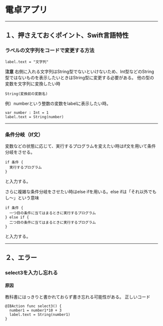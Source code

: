 # 電卓アプリ
***
## １、押さえておくポイント、Swift言語特性
### ラベルの文字列をコードで変更する方法
```
label.text = "文字列"
```
**注意**
右側に入れる文字列はString型でないといけないため、Int型などのString型ではないものを表示したいときはString型に変更する必要がある。
他の型の変数を文字列に変換したい時
```
String(変換前の変数名)
```
例）numberという整数の変数をlabelに表示したい時。
```
var number : Int = 1
label.text = String(number)
```
---

### 条件分岐（If文）
変数などの状態に応じて、実行するプログラムを変えたい時はif文を用いて条件分岐をさせる。
```
if 条件 {
  実行するプログラム
}
```
と入力する。  

さらに複雑な条件分岐をさせたい時はelse ifを用いる。else ifは「それ以外でもし〜」という意味
```
if 条件 {
  一つ目の条件に当てはまるときに実行するプログラム
} else if {
  二つ目の条件に当てはまるときに実行するプログラム
}
```
と入力する。 

___

## ２、エラー

### select3を入力し忘れる
#### 原因
教科書にはっきりと書かれておらず書き忘れる可能性がある。
正しいコード
```
@IBAction func select3() {
  number1 = number1*10 + 3
  label.text = String(number1)
}
```
